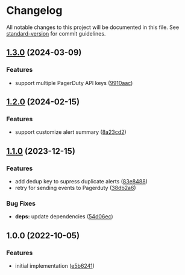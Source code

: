 # Changelog

All notable changes to this project will be documented in this file. See [standard-version](https://github.com/conventional-changelog/standard-version) for commit guidelines.

## [1.3.0](https://github.com/argentumcode/systemd-failure-pagerduty/compare/v1.2.0...v1.3.0) (2024-03-09)


### Features

* support multiple PagerDuty API keys ([9910aac](https://github.com/argentumcode/systemd-failure-pagerduty/commit/9910aac87ab5f26635957f63dae25ae8a29dd649))

## [1.2.0](https://github.com/argentumcode/systemd-failure-pagerduty/compare/v1.1.0...v1.2.0) (2024-02-15)


### Features

* support customize alert summary ([8a23cd2](https://github.com/argentumcode/systemd-failure-pagerduty/commit/8a23cd28de9eb280752f5ae3b0e60777cf172fce))

## [1.1.0](https://github.com/argentumcode/systemd-failure-pagerduty/compare/v1.0.0...v1.1.0) (2023-12-15)


### Features

* add dedup key to supress duplicate alerts ([83e8488](https://github.com/argentumcode/systemd-failure-pagerduty/commit/83e8488af9a7796280fb96f8db4a02e5977584cd))
* retry for sending events to Pagerduty ([38db2a6](https://github.com/argentumcode/systemd-failure-pagerduty/commit/38db2a65be3a473d4fea18189e6c436ae01d201a))


### Bug Fixes

* **deps:** update dependencies ([54d06ec](https://github.com/argentumcode/systemd-failure-pagerduty/commit/54d06ec7341c52079f7109b0e40bcdfe0b15d41d))

## 1.0.0 (2022-10-05)


### Features

* initial implementation ([e5b6241](https://github.com/argentumcode/systemd-failure-pagerduty/commit/e5b6241a9188b1ee2d10fe51892f31913e224605))
